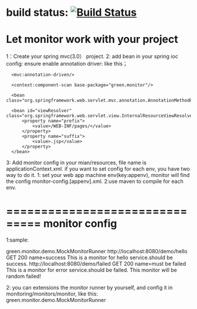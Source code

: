 build status: [![Build Status](https://travis-ci.org/greengerong/green-monitor.png)](https://travis-ci.org/greengerong/green-monitor)
===============================
Let monitor work with your project
===============================

1：Create your spring mvc(3.0） project.
2: add bean in your spring ioc config:
  ensure enable annotation driver:
  like this；
  <?xml version="1.0" encoding="UTF-8"?>
  <beans xmlns="http://www.springframework.org/schema/beans"
         xmlns:xsi="http://www.w3.org/2001/XMLSchema-instance"
         xmlns:p="http://www.springframework.org/schema/p"
         xmlns:mvc="http://www.springframework.org/schema/mvc"
         xmlns:context="http://www.springframework.org/schema/context"
         xmlns:util="http://www.springframework.org/schema/util"
         xsi:schemaLocation="http://www.springframework.org/schema/beans
               http://www.springframework.org/schema/beans/spring-beans-3.0.xsd
               http://www.springframework.org/schema/context http://www.springframework.org/schema/context/spring-context-3.0.xsd
               http://www.springframework.org/schema/mvc http://www.springframework.org/schema/mvc/spring-mvc-3.0.xsd
               http://www.springframework.org/schema/util http://www.springframework.org/schema/util/spring-util-3.0.xsd">

      <mvc:annotation-driven/>

      <context:component-scan base-package="green.monitor"/>

      <bean class="org.springframework.web.servlet.mvc.annotation.AnnotationMethodHandlerAdapter"/>

      <bean id="viewResolver" class="org.springframework.web.servlet.view.InternalResourceViewResolver">
          <property name="prefix">
              <value>/WEB-INF/pages/</value>
          </property>
          <property name="suffix">
              <value>.jsp</value>
          </property>
      </bean>
  </beans>

 3: Add monitor config in your mian/resources, file name is applicationContext.xml.
   if you want to set config for each env, you have two way to do it.
   1: set your web app machine env(key:appenv), monitor will find the config monitor-config.[appenv].xml.
   2:use maven to compile for each env.

  ===============================
  monitor config
  ===============================
  1:sample:

  <?xml version="1.0" encoding="UTF-8"?>
  <monitoring version="1.0" name="monitor-sample">
      <monitors>
          <monitor name="mock-monitor">green.monitor.demo.MockMonitorRunner</monitor>
      </monitors>
      <items>
          <item monitor="http-connection" name="hello service">
              <params>
                  <param name="url">http://localhost:8080/demo/hello</param>
                  <param name="method">GET</param>
                  <param name="response-code">200</param>
                  <param name="param">name=success</param>
              </params>
              <description>This is a monitor for hello service.should be success.</description>
          </item>
          <item monitor="http-connection" name="error service 2">
              <params>
                  <param name="url">http://localhost:8080/demo/failed</param>
                  <param name="method">GET</param>
                  <param name="response-code">200</param>
                  <param name="param">name=must be failed</param>
              </params>
              <description>This is a monitor for error service.should be failed.</description>
          </item>
          <item monitor="mock-monitor" name="Random failed Service">
              <description>This monitor will be random failed!</description>
          </item>
      </items>
  </monitoring>

2: you can extensions the monitor runner by yourself, and config it in  monitoring/monitors/monitor,
  like this:
   <monitors>
            <monitor name="mock-monitor">green.monitor.demo.MockMonitorRunner</monitor>
   </monitors>